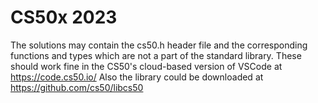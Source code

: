 # CS50x 2023

The solutions may contain the cs50.h header file and the corresponding functions and types which are not a part of the standard library.
These should work fine in the CS50's cloud-based version of VSCode at https://code.cs50.io/
Also the library could be downloaded at https://github.com/cs50/libcs50

